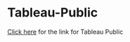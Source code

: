 # Tableau-Public


[Click here](https://public.tableau.com/profile/ana.mendoza1344#!/?newProfile=&activeTab=0) for the link for Tableau Public
